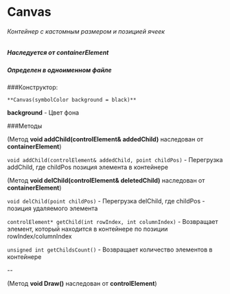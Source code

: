 # Canvas
###### Контейнер с кастомным размером и позицией ячеек
##### Наследуется от containerElement
##### Определен в одноименном файле



###Конструктор:

`**Canvas(symbolColor background = black)**`

**background** - Цвет фона

###Методы

(Метод **void addChild(controlElement& addedChild)** наследован от **containerElement**)

`void addChild(controlElement& addedChild, point childPos)` - Перегрузка addChild, где childPos позиция элемента в контейнере

(Метод **void delChild(controlElement& deletedChild)** наследован от **containerElement**)

`void delChild(point childPos)` - Перегрузка delChild, где childPos - позиция удаляемого элемента

`controlElement* getChild(int rowIndex, int columnIndex)` - Возвращает элемент, который находится в контейнере по позиции rowIndex/columnIndex

`unsigned int getChildsCount()` - Возвращает количество элементов в контейнере

--

(Метод **void Draw()** наследован от **controlElement**)